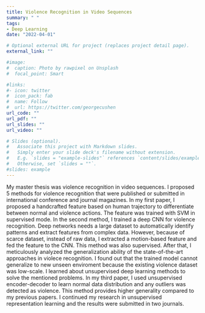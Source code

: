```yaml
---
title: Violence Recognition in Video Sequences
summary: " "
tags:
- Deep Learning
date: "2022-04-01"

# Optional external URL for project (replaces project detail page).
external_link: ""

#image:
#  caption: Photo by rawpixel on Unsplash
#  focal_point: Smart

#links:
#- icon: twitter
#  icon_pack: fab
#  name: Follow
#  url: https://twitter.com/georgecushen
url_code: ""
url_pdf: ""
url_slides: ""
url_video: ""

# Slides (optional).
#   Associate this project with Markdown slides.
#   Simply enter your slide deck's filename without extension.
#   E.g. `slides = "example-slides"` references `content/slides/example-slides.md`.
#   Otherwise, set `slides = ""`.
#slides: example
---
```


My master thesis was violence recognition in video sequences. I proposed 5 methods for violence recognition that were published or submitted in international conference and journal magazines. In my first paper, I proposed a handcrafted feature based on human trajectory to differentiate between normal and violence actions. The feature was trained with SVM in supervised mode. In the second method, I trained a deep CNN for violence recognition. Deep networks needs a large dataset to automatically identify patterns and extract features from complex data. However, because of scarce dataset, instead of raw data, I extracted a motion-based feature and fed the feature to the CNN. This method was also supervised. After that, I meticulously analyzed the generalization ability of the state-of-the-art approaches in violece recognition. I found out that the trained model cannot generalize to new unseen enviroment because the existing violence dataset was low-scale. I learned about unsupervised deep learning methods to solve the mentioned problems. In my third paper, I used unsupervised encoder-decoder to learn normal data distribution and any outliers was detected as violence. This method provides higher generality compared to my previous papers. I continued my research in unsupervised representation learning and the results were submitted in two journals. 